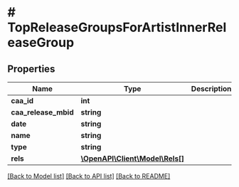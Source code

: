 # # TopReleaseGroupsForArtistInnerReleaseGroup

## Properties

Name | Type | Description | Notes
------------ | ------------- | ------------- | -------------
**caa_id** | **int** |  | [optional]
**caa_release_mbid** | **string** |  | [optional]
**date** | **string** |  | [optional]
**name** | **string** |  | [optional]
**type** | **string** |  | [optional]
**rels** | [**\OpenAPI\Client\Model\Rels[]**](Rels.md) |  | [optional]

[[Back to Model list]](../../README.md#models) [[Back to API list]](../../README.md#endpoints) [[Back to README]](../../README.md)
